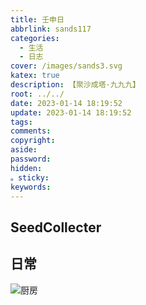 ```yaml
---
title: 壬申日
abbrlink: sands117
categories:
  - 生活
  - 日志
cover: /images/sands3.svg
katex: true
description: 【聚沙成塔·九九九】
root: ../../
date: 2023-01-14 18:19:52
update: 2023-01-14 18:19:52
tags:
comments:
copyright:
aside:
password:
hidden:
。sticky:
keywords:
---
```


## SeedCollecter


## 日常
![厨房](../../../images/20230102/IMG_20230114_125549.jpg)
